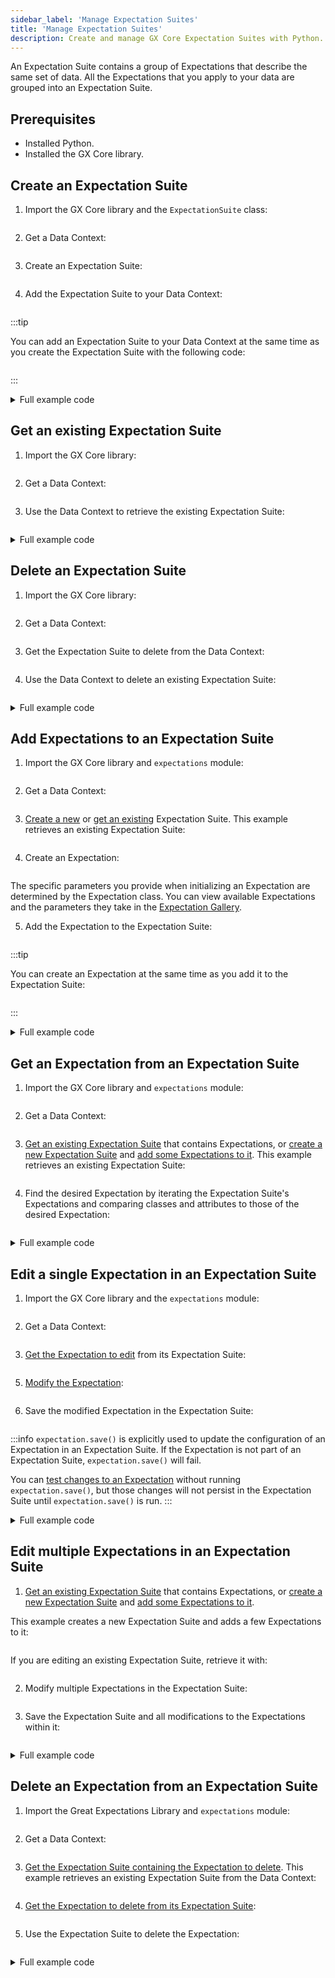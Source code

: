 ```yaml
---
sidebar_label: 'Manage Expectation Suites'
title: 'Manage Expectation Suites'
description: Create and manage GX Core Expectation Suites with Python.
---
```


An Expectation Suite contains a group of Expectations that describe the same set of data.  All the Expectations that you apply to your data are grouped into an Expectation Suite.

## Prerequisites

- Installed Python.
- Installed the GX Core library.

## Create an Expectation Suite

1. Import the GX Core library and the `ExpectationSuite` class:

  ```python title="Python code" name="core/expectation_suites/_examples/create_an_expectation_suite.py imports"
  ```

2. Get a Data Context:

  ```python title="Python code" name="core/expectation_suites/_examples/create_an_expectation_suite.py get_context"
  ```

3. Create an Expectation Suite:

  ```python title="Python code" name="core/expectation_suites/_examples/create_an_expectation_suite.py create Expectation Suite"
  ```

4. Add the Expectation Suite to your Data Context:

  ```python title="Python code" name="core/expectation_suites/_examples/create_an_expectation_suite.py add snippet to Data Context"
  ```

:::tip

You can add an Expectation Suite to your Data Context at the same time as you create the Expectation Suite with the following code:

```python title="Python code" name="core/expectation_suites/_examples/create_an_expectation_suite.py create and add Expectation Suite to Data Context"
```

:::

<details><summary>Full example code</summary>
<p>

```python title="Python code" name="core/expectation_suites/_examples/create_an_expectation_suite.py full example code"
```

</p>
</details>

## Get an existing Expectation Suite

1. Import the GX Core library:

  ```python title="Python code" name="core/expectation_suites/_examples/get_an_expectation_suite.py imports"
  ```

2. Get a Data Context:

  ```python title="Python code" name="core/expectation_suites/_examples/get_an_expectation_suite.py get_context"
  ```

3. Use the Data Context to retrieve the existing Expectation Suite:

  ```python title="Python code" name="core/expectation_suites/_examples/get_an_expectation_suite.py create Expectation Suite"
  ```

<details><summary>Full example code</summary>
<p>

```python title="Python code" name="core/expectation_suites/_examples/get_an_expectation_suite.py full example code"
```

</p>
</details>

## Delete an Expectation Suite

1. Import the GX Core library:

  ```python title="Python code" name="core/expectation_suites/_examples/delete_an_expectation_suite.py imports"
  ```

2. Get a Data Context:

  ```python title="Python code" name="core/expectation_suites/_examples/delete_an_expectation_suite.py get_context"
  ```

3. Get the Expectation Suite to delete from the Data Context:

  ```python title="Python code" name="core/expectation_suites/_examples/delete_an_expectation_suite.py get Expectation Suite"
  ```

4. Use the Data Context to delete an existing Expectation Suite:

  ```python title="Python code" name="core/expectation_suites/_examples/delete_an_expectation_suite.py delete Expectation Suite"
  ```

<details><summary>Full example code</summary>
<p>

```python title="Python code" name="core/expectation_suites/_examples/delete_an_expectation_suite.py full example code"
```

</p>
</details>

## Add Expectations to an Expectation Suite

1. Import the GX Core library and `expectations` module:

  ```python title="Python code" name="core/expectation_suites/_examples/add_expectations_to_an_expectation_suite.py imports"
  ```

2. Get a Data Context:

  ```python title="Python code" name="core/expectation_suites/_examples/add_expectations_to_an_expectation_suite.py get_context"
  ```

3. [Create a new](#create-a-new-expectation-suite) or [get an existing](#get-an-existing-expectation-suite) Expectation Suite.  This example retrieves an existing Expectation Suite:

  ```python title="Python code" name="core/expectation_suites/_examples/add_expectations_to_an_expectation_suite.py get_suite"
  ```

4. Create an Expectation:

  ```python title="Python code" name="core/expectation_suites/_examples/add_expectations_to_an_expectation_suite.py create an Expectation"
  ```

  The specific parameters you provide when initializing an Expectation are determined by the Expectation class.  You can view available Expectations and the parameters they take in the [Expectation Gallery](https://greatexpectations.io/expectations).

5. Add the Expectation to the Expectation Suite:

  ```python title="Python code" name="core/expectation_suites/_examples/add_expectations_to_an_expectation_suite.py add an Expectation to an Expectation Suite"
  ```

  :::tip 
  
  You can create an Expectation at the same time as you add it to the Expectation Suite:

  ```python title="Python code" name="core/expectation_suites/_examples/add_expectations_to_an_expectation_suite.py create and add an Expectation"
  ```
  
  :::

<details><summary>Full example code</summary>
<p>

```python title="Python code" name="core/expectation_suites/_examples/add_expectations_to_an_expectation_suite.py full example code"
```

</p>
</details>

## Get an Expectation from an Expectation Suite

1. Import the GX Core library and `expectations` module:

  ```python title="Python code" name="core/expectation_suites/_examples/get_a_specific_expectation_from_an_expectation_suite.py imports"
  ```

2. Get a Data Context:

  ```python title="Python code" name="core/expectation_suites/_examples/get_a_specific_expectation_from_an_expectation_suite.py get_context"
  ```

3. [Get an existing Expectation Suite](#get-an-existing-expectation-suite) that contains Expectations, or [create a new Expectation Suite](#create-a-new-expectation-suite) and [add some Expectations to it](#add-expectations-to-an-expectation-suite).  This example retrieves an existing Expectation Suite:

  ```python title="Python code" name="core/expectation_suites/_examples/get_a_specific_expectation_from_an_expectation_suite.py retrieve Expectation Suite"
  ```

4. Find the desired Expectation by iterating the Expectation Suite's Expectations and comparing classes and attributes to those of the desired Expectation:

  ```python title="Python code" name="core/expectation_suites/_examples/get_a_specific_expectation_from_an_expectation_suite.py retrieve expectation"
  ```

<details><summary>Full example code</summary>
<p>

```python title="Python code" name="core/expectation_suites/_examples/get_a_specific_expectation_from_an_expectation_suite.py full example code"
```

</p>
</details>

## Edit a single Expectation in an Expectation Suite

1. Import the GX Core library and the `expectations` module:

  ```python title="Python code" name="core/expectation_suites/_examples/get_a_specific_expectation_from_an_expectation_suite.py imports"
  ```

2. Get a Data Context:

  ```python title="Python code" name="core/expectation_suites/_examples/edit_a_single_expectation.py get data context"
  ```

3. [Get the Expectation to edit](#get-a-specific-expectation-from-an-expectation-suite) from its Expectation Suite:

  ```python title="Python code" name="core/expectation_suites/_examples/edit_a_single_expectation.py get expectation to edit"
  ```

5. [Modify the Expectation](/core/expectations/manage_expectations.md#modify-an-expectation):

  ```python title="Python code" name="core/expectation_suites/_examples/edit_a_single_expectation.py edit attribute"
  ```

6. Save the modified Expectation in the Expectation Suite:

  ```python title="Python code" name="core/expectation_suites/_examples/edit_a_single_expectation.py save the Expectation"
  ```

  :::info
  `expectation.save()` is explicitly used to update the configuration of an Expectation in an Expectation Suite.  If the Expectation is not part of an Expectation Suite, `expectation.save()` will fail.
  
  You can [test changes to an Expectation](/core/expectations/manage_expectations.md#test-an-expectation) without running `expectation.save()`, but those changes will not persist in the Expectation Suite until `expectation.save()` is run.
  :::

<details><summary>Full example code</summary>
<p>

```python title="Python code" name="core/expectation_suites/_examples/edit_a_single_expectation.py full example code"
```

</p>
</details>

## Edit multiple Expectations in an Expectation Suite

1. [Get an existing Expectation Suite](#get-an-existing-expectation-suite) that contains Expectations, or [create a new Expectation Suite](#create-a-new-expectation-suite) and [add some Expectations to it](#add-expectations-to-an-expectation-suite). 

  This example creates a new Expectation Suite and adds a few Expectations to it:

  ```python title="Python code" name="core/expectation_suites/_examples/edit_all_expectations_in_an_expectation_suite.py create and populate Expectation Suite"
  ```

  If you are editing an existing Expectation Suite, retrieve it with:

  ```python title="Python code" name="core/expectation_suites/_examples/edit_all_expectations_in_an_expectation_suite.py get Expectation Suite"
  ```

2. Modify multiple Expectations in the Expectation Suite:

  ```python title="Python code" name="core/expectation_suites/_examples/edit_all_expectations_in_an_expectation_suite.py modify Expectations"
  ```

3. Save the Expectation Suite and all modifications to the Expectations within it:

  ```python title="Python code" name="core/expectation_suites/_examples/edit_all_expectations_in_an_expectation_suite.py save Expectation Suite"
  ```

<details><summary>Full example code</summary>
<p>

```python title="Python code" name="core/expectation_suites/_examples/edit_all_expectations_in_an_expectation_suite.py full example code"
```

</p>
</details>

## Delete an Expectation from an Expectation Suite

1. Import the Great Expectations Library and `expectations` module:

  ```python title="Python code" name="core/expectation_suites/_examples/delete_an_expectation_in_an_expectation_suite.py imports"
  ```

2. Get a Data Context:

  ```python title="Python code" name="core/expectation_suites/_examples/delete_an_expectation_in_an_expectation_suite.py get context"
  ```

3. [Get the Expectation Suite containing the Expectation to delete](#get-an-existing-expectation-suite).  This example retrieves an existing Expectation Suite from the Data Context:

  ```python title="Python code" name="core/expectation_suites/_examples/delete_an_expectation_in_an_expectation_suite.py get Expectation Suite"
  ```

4. [Get the Expectation to delete from its Expectation Suite](#get-a-specific-expectation-from-an-expectation-suite):

  ```python title="Python code" name="core/expectation_suites/_examples/delete_an_expectation_in_an_expectation_suite.py get Expectation"
  ```

5. Use the Expectation Suite to delete the Expectation:

  ```python title="Python code" name="core/expectation_suites/_examples/delete_an_expectation_in_an_expectation_suite.py delete the Expectation"
  ```

<details><summary>Full example code</summary>
<p>

```python title="Python code" name="core/expectation_suites/_examples/delete_an_expectation_in_an_expectation_suite.py full example code"
```

</p>
</details>